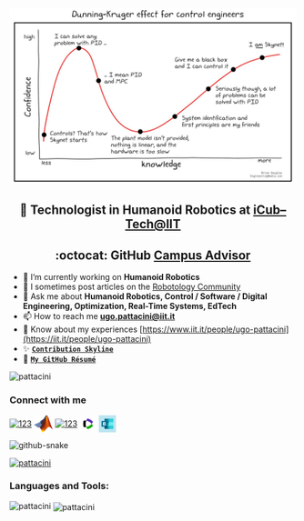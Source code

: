 <p align="center"> <img src="./assets/dunning-kruger.jpg" /> </p>

<h2 align="center">🤖 Technologist in Humanoid Robotics at <a href="https://www.iit.it/web/icub-tech">iCub–Tech@IIT</a></h2>
<h2 align="center">:octocat: GitHub <a href="https://github.com/education/teachers">Campus Advisor</a></h2>

- 🔭 I’m currently working on **Humanoid Robotics**
- 📝 I sometimes post articles on the [Robotology Community](https://github.com/robotology/community/discussions)
- 💬 Ask me about **Humanoid Robotics, Control / Software / Digital Engineering, Optimization, Real-Time Systems, EdTech**
- 📫 How to reach me **ugo.pattacini@iit.it**
- 📄 Know about my experiences [https://www.iit.it/people/ugo-pattacini](https://iit.it/people/ugo-pattacini)
- ✨ [**`Contribution Skyline`**](https://skyline.github.com/)
- 📜 [**`My GitHub Résumé`**](https://resume.github.io/?pattacini)

<p align="left"> <img src="https://komarev.com/ghpvc/?username=pattacini&label=Profile%20views&color=0e75b6&style=flat" alt="pattacini" /> </p>
 
### Connect with me
<p align="left">
<a href="https://robotics.stackexchange.com/users/6941" target="blank"><img align="center" src="./assets/se-icon.svg" alt="123" height="30" width="-1" /></a>
<a href="https://www.mathworks.com/matlabcentral/profile/authors/1007719" target="blank"><img align="center" src="./assets/matlab.png" alt="123" height="30" width="-1" /></a>
<a href="https://scholar.google.com/citations?user=4woRur0AAAAJ" target="blank"><img align="center" src="./assets/google-scholar.svg" alt="123" height="30" width="-1" /></a>
<a href="https://www.webofscience.com/wos/author/record/J-4652-2014" target="blank"><img align="center" src="./assets/wos.png" alt="123" height="30" width="-1" /></a>
<a href="https://outlook.office.com/bookwithme/user/0dc1d8d9afd34179b0626f05df8b63f4@iit.it?anonymous" target="blank"><img align="center" src="./assets/bookings.png" alt="123" height="30" width="-1" /></a>
</p>

<picture>
  <source media="(prefers-color-scheme: dark)" srcset="./assets/github-user-contribution-dark.svg" />
  <source media="(prefers-color-scheme: light)" srcset="./assets/github-user-contribution.svg" />
  <img alt="github-snake" src="github-snake.svg" />
</picture>

<p align="left"> <a href="https://github.com/ryo-ma/github-profile-trophy"><img src="https://github-profile-trophy.vercel.app/?username=pattacini&theme=nord" alt="pattacini" /></a> </p>

<h3 align="left">Languages and Tools:</h3>
<p><img align="left" src="https://github-readme-stats.vercel.app/api/top-langs/?username=pattacini&layout=compact&show_icons=true&theme=nord&count_private=true" alt="pattacini" /></p>

<p>&nbsp;<img align="center" src="https://github-readme-stats.vercel.app/api?username=pattacini&show_icons=true&theme=nord&count_private=true" alt="pattacini" /></p>
